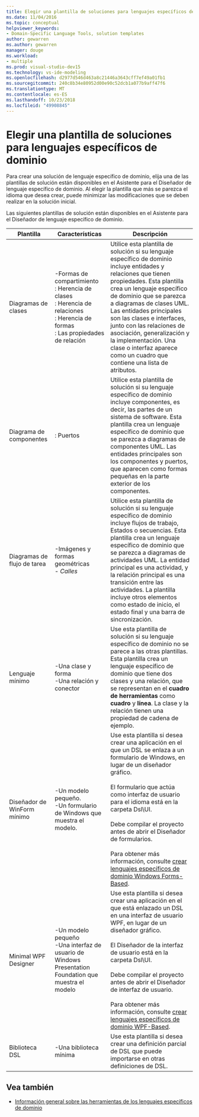 ```yaml
---
title: Elegir una plantilla de soluciones para lenguajes específicos de dominio
ms.date: 11/04/2016
ms.topic: conceptual
helpviewer_keywords:
- Domain-Specific Language Tools, solution templates
author: gewarren
ms.author: gewarren
manager: douge
ms.workload:
- multiple
ms.prod: visual-studio-dev15
ms.technology: vs-ide-modeling
ms.openlocfilehash: d2977d546d463a8c21446a3643cff7ef49a01fb1
ms.sourcegitcommit: 240c8b34e80952d00e90c52dcb1a077b9aff47f6
ms.translationtype: MT
ms.contentlocale: es-ES
ms.lasthandoff: 10/23/2018
ms.locfileid: "49908845"
---
```

# <a name="choosing-a-domain-specific-language-solution-template"></a>Elegir una plantilla de soluciones para lenguajes específicos de dominio
Para crear una solución de lenguaje específico de dominio, elija una de las plantillas de solución están disponibles en el Asistente para el Diseñador de lenguaje específico de dominio. Al elegir la plantilla que más se parezca el idioma que desea crear, puede minimizar las modificaciones que se deben realizar en la solución inicial.

 Las siguientes plantillas de solución están disponibles en el Asistente para el Diseñador de lenguaje específico de dominio.

|Plantilla|Características|Descripción|
|-|-|-|
|Diagramas de clases|-Formas de compartimiento<br />: Herencia de clases<br />: Herencia de relaciones<br />: Herencia de formas<br />: Las propiedades de relación|Utilice esta plantilla de solución si su lenguaje específico de dominio incluye entidades y relaciones que tienen propiedades. Esta plantilla crea un lenguaje específico de dominio que se parezca a diagramas de clases UML. Las entidades principales son las clases e interfaces, junto con las relaciones de asociación, generalización y la implementación. Una clase o interfaz aparece como un cuadro que contiene una lista de atributos.|
|Diagrama de componentes|: Puertos|Utilice esta plantilla de solución si su lenguaje específico de dominio incluye componentes, es decir, las partes de un sistema de software. Esta plantilla crea un lenguaje específico de dominio que se parezca a diagramas de componentes UML. Las entidades principales son los componentes y puertos, que aparecen como formas pequeñas en la parte exterior de los componentes.|
|Diagramas de flujo de tarea|-Imágenes y formas geométricas<br />-   *Calles*|Utilice esta plantilla de solución si su lenguaje específico de dominio incluye flujos de trabajo, Estados o secuencias. Esta plantilla crea un lenguaje específico de dominio que se parezca a diagramas de actividades UML. La entidad principal es una actividad, y la relación principal es una transición entre las actividades. La plantilla incluye otros elementos como estado de inicio, el estado final y una barra de sincronización.|
|Lenguaje mínimo|-Una clase y forma<br />-Una relación y conector|Use esta plantilla de solución si su lenguaje específico de dominio no se parece a las otras plantillas. Esta plantilla crea un lenguaje específico de dominio que tiene dos clases y una relación, que se representan en el **cuadro de herramientas** como **cuadro** y **línea**. La clase y la relación tienen una propiedad de cadena de ejemplo.|
|Diseñador de WinForm mínimo|-Un modelo pequeño.<br />-Un formulario de Windows que muestra el modelo.|Use esta plantilla si desea crear una aplicación en el que un DSL se enlaza a un formulario de Windows, en lugar de un diseñador gráfico.<br /><br /> El formulario que actúa como interfaz de usuario para el idioma está en la carpeta Dsl\UI.<br /><br /> Debe compilar el proyecto antes de abrir el Diseñador de formularios.<br /><br /> Para obtener más información, consulte [crear lenguajes específicos de dominio Windows Forms-Based](../modeling/creating-a-windows-forms-based-domain-specific-language.md).|
|Minimal WPF Designer|-Un modelo pequeño<br />-Una interfaz de usuario de Windows Presentation Foundation que muestra el modelo|Use esta plantilla si desea crear una aplicación en el que está enlazado un DSL en una interfaz de usuario WPF, en lugar de un diseñador gráfico.<br /><br /> El Diseñador de la interfaz de usuario está en la carpeta Dsl\UI.<br /><br /> Debe compilar el proyecto antes de abrir el Diseñador de interfaz de usuario.<br /><br /> Para obtener más información, consulte [crear lenguajes específicos de dominio WPF-Based](../modeling/creating-a-wpf-based-domain-specific-language.md).|
|Biblioteca DSL|-Una biblioteca mínima|Use esta plantilla si desea crear una definición parcial de DSL que puede importarse en otras definiciones de DSL.|

## <a name="see-also"></a>Vea también

- [Información general sobre las herramientas de los lenguajes específicos de dominio](../modeling/overview-of-domain-specific-language-tools.md)
